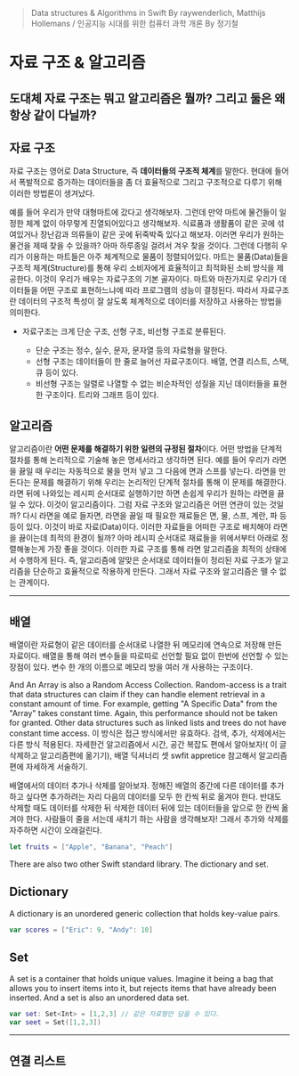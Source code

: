 > Data structures & Algorithms in Swift By raywenderlich, Matthijs Hollemans / 인공지능 시대를 위한 컴퓨터 과학 개론 By 정기철

# 자료 구조 & 알고리즘

## 도대체 자료 구조는 뭐고 알고리즘은 뭘까? 그리고 둘은 왜 항상 같이 다닐까?

## 자료 구조

자료 구조는 영어로 Data Structure, 즉 **데이터들의 구조적 체계**를 말한다. 현대에 들어서 폭발적으로 증가하는 데이터들을 좀 더 효율적으로 그리고 구조적으로 다루기 위해 이러한 방법론이 생겨났다.

예를 들어 우리가 만약 대형마트에 갔다고 생각해보자. 그런데 만약 마트에 물건들이 일정한 체계 없이 아무렇게 진열되어있다고 생각해보자. 식료품과 생활품이 같은 곳에 섞여있거나 장난감과 의류들이 같은 곳에 뒤죽박죽 있다고 해보자. 이러면 우리가 원하는 물건을 제때 찾을 수 있을까? 아마 하루종일 걸려서 겨우 찾을 것이다. 그런데 다행히 우리가 이용하는 마트들은 아주 체계적으로 물품이 정렬되어있다. 마트는 물품(Data)들을 구조적 체계(Structure)를 통해 우리 소비자에게 효율적이고 최적화된 소비 방식을 제공한다. 이것이 우리가 배우는 자료구조의 기본 골자이다. 마트와 마찬가지로 우리가 데이터들을 어떤 구조로 표현하느냐에 따라 프로그램의 성능이 결정된다. 따라서 자료구조란 데이터의 구조적 특성이 잘 살도록 체계적으로 데이터를 저장하고 사용하는 방법을 의미한다.

* 자료구조는 크게 단순 구조, 선형 구조, 비선형 구조로 분류된다.

  * 단순 구조는 정수, 실수, 문자, 문자열 등의 자료형을 말한다.
  * 선형 구조는 데이터들이 한 줄로 늘어선 자료구조이다. 배열, 연결 리스트, 스택, 큐 등이 있다.
  * 비선형 구조는 일렬로 나열할 수 없는 비순차적인 성질을 지닌 데이터들을 표현한 구조이다. 트리와 그래프 등이 있다.

## 알고리즘

알고리즘이란 **어떤 문제를 해결하기 위한 일련의 규정된 절차**이다. 어떤 방법을 단계적 절차를 통해 논리적으로 기술해 놓은 명세서라고 생각하면 된다. 예를 들어 우리가 라면을 끓일 때 우리는 자동적으로 물을 먼저 넣고 그 다음에 면과 스프를 넣는다. 라면을 만든다는 문제를 해결하기 위해 우리는 논리적인 단계적 절차를 통해 이 문제를 해결한다. 라면 뒤에 나와있는 레시피 순서대로 실행하기만 하면 손쉽게 우리가 원하는 라면을 끓일 수 있다. 이것이 알고리즘이다. 그럼 자료 구조와 알고리즘은 어떤 연관이 있는 것일까? 다시 라면을 예로 들자면, 라면을 끓일 때 필요한 재료들은 면, 물, 스프, 계란, 파 등등이 있다. 이것이 바로 자료(Data)이다. 이러한 자료들을 어떠한 구조로 배치해야 라면을 끓이는데 최적의 환경이 될까? 아마 레시피 순서대로 재료들을 위에서부터 아래로 정렬해놓는게 가장 좋을 것이다. 이러한 자료 구조를 통해 라면 알고리즘을 최적의 상태에서 수행하게 된다. 즉, 알고리즘에 알맞은 순서대로 데이터들이 정리된 자료 구조가 알고리즘을 단순하고 효율적으로 작용하게 만든다. 그래서 자료 구조와 알고리즘은 뗄 수 없는 관계이다.

***

## 배열

배열이란 자료형이 같은 데이터를 순서대로 나열한 뒤 메모리에 연속으로 저장해 만든 자료이다. 배열을 통해 여러 변수들을 따로따로 선언할 필요 없이 한번에 선언할 수 있는 장점이 있다. 변수 한 개의 이름으로 메모리 방을 여러 개 사용하는 구조이다.

And An Array is also a Random Access Collection. Random-access is a trait that data structures can claim if they can handle element retrieval in a constant amount of time. For example, getting "A Specific Data" from the "Array" takes constant time. Again, this performance should not be taken for granted. Other data structures such as linked lists and trees do not have constant time access. 이 방식은 접근 방식에서만 유효하다. 검색, 추가, 삭제에서는 다른 방식 적용된다. 자세한건 알고리즘에서 시간, 공간 복잡도 편에서 알아보자!( 이 글 삭제하고 알고리즘편에 옮기기), 배열 딕셔너리 셋 swfit appretice 참고해서 알고리즘편에 자세하게 서술하기.

배열에서의 데이터 추가나 삭제를 알아보자. 정해진 배열의 중간에 다른 데이터를 추가하고 싶다면 추가하려는 자리 다음의 데이터를 모두 한 칸씩 뒤로 옮겨야 한다. 반대도 삭제할 때도 데이터를 삭제한 뒤 삭제한 데이터 뒤에 있는 데이터들을 앞으로 한 칸씩 옮겨야 한다. 사람들이 줄을 서는데 새치기 하는 사람을 생각해보자! 그래서 추가와 삭제를 자주하면 시간이 오래걸린다. 

```swift
let fruits = ["Apple", "Banana", "Peach"]
```

There are also two other Swift standard library. The dictionary and set.

## Dictionary 

A dictionary is an unordered generic collection that holds key-value pairs. 

```swift
var scores = ["Eric": 9, "Andy": 10]
```

## Set

A set is a container that holds unique values. Imagine it being a bag that allows you to insert items into it, but rejects items that have already been inserted. And a set is also an unordered data set.

```swift
var set: Set<Int> = [1,2,3] // 같은 자료형만 담을 수 있다.
var seet = Set([1,2,3])
```

***

## 연결 리스트

